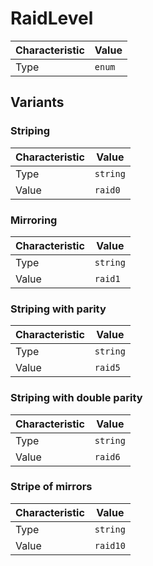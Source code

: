 <!-- THIS FILE IS AUTOMATICALLY GENERATED BY DOCBUILDER, DO NOT EDIT MANUALLY! -->

# RaidLevel

| Characteristic | Value  |
| -------------- | ------ |
| Type           | `enum` |

## Variants

### Striping

| Characteristic | Value    |
| -------------- | -------- |
| Type           | `string` |
| Value          | `raid0`  |

### Mirroring

| Characteristic | Value    |
| -------------- | -------- |
| Type           | `string` |
| Value          | `raid1`  |

### Striping with parity

| Characteristic | Value    |
| -------------- | -------- |
| Type           | `string` |
| Value          | `raid5`  |

### Striping with double parity

| Characteristic | Value    |
| -------------- | -------- |
| Type           | `string` |
| Value          | `raid6`  |

### Stripe of mirrors

| Characteristic | Value    |
| -------------- | -------- |
| Type           | `string` |
| Value          | `raid10` |

